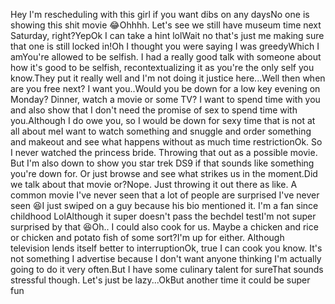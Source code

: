 
Hey I'm rescheduling with this girl if you want dibs on any daysNo one is showing this shit movie 😂Ohhhh. Let's see we still have museum time next Saturday, right?YepOk I can take a hint lolWait no that's just me making sure that one is still locked in!Oh I thought you were saying I was greedyWhich I amYou're allowed to be selfish. I had a really good talk with someone about how it's good to be selfish, recontextualizing it as you're the only self you know.They put it really well and I'm not doing it justice here...Well then when are you free next? I want you..Would you be down for a low key evening on Monday? Dinner, watch a movie or some TV? I want to spend time with you and also show that I don't need the promise of sex to spend time with you.Although I do owe you, so I would be down for sexy time that is not at all about meI want to watch something and snuggle and order something and makeout and see what happens without as much time restrictionOk. So I never watched the princess bride. Throwing that out as a possible movie. But I'm also down to show you star trek DS9 if that sounds like something you're down for. Or just browse and see what strikes us in the moment.Did we talk about that movie or?Nope. Just throwing it out there as like. A common movie I've never seen that a lot of people are surprised I've never seen 😆I just swiped on a guy because his bio mentioned it. I'm a fan since childhood LolAlthough it super doesn't pass the bechdel testI'm not super surprised by that 😆Oh..  I could also cook for us. Maybe a chicken and rice or chicken and potato fish of some sort?I'm up for either. Although television lends itself better to interruptionOk, true I can cook you know. It's not something I advertise because I don't want anyone thinking I'm actually going to do it very often.But I have some culinary talent for sureThat sounds stressful though. Let's just be lazy...OkBut another time it could be super fun